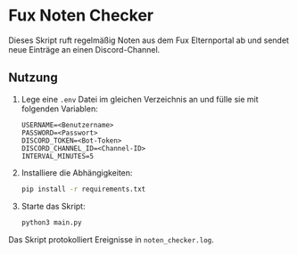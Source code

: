 # Fux Noten Checker

Dieses Skript ruft regelmäßig Noten aus dem Fux Elternportal ab und sendet neue Einträge an einen Discord-Channel. 

## Nutzung
1. Lege eine `.env` Datei im gleichen Verzeichnis an und fülle sie mit folgenden Variablen:
   ```
   USERNAME=<Benutzername>
   PASSWORD=<Passwort>
   DISCORD_TOKEN=<Bot-Token>
   DISCORD_CHANNEL_ID=<Channel-ID>
   INTERVAL_MINUTES=5
   ```
2. Installiere die Abhängigkeiten:
   ```bash
   pip install -r requirements.txt
   ```
3. Starte das Skript:
   ```bash
   python3 main.py
   ```

Das Skript protokolliert Ereignisse in `noten_checker.log`.
